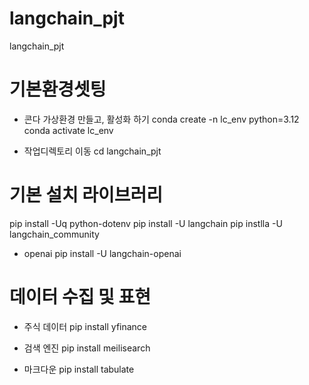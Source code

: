 # langchain_pjt
langchain_pjt

# 기본환경셋팅
- 콘다 가상환경 만들고, 활성화 하기
conda create -n lc_env python=3.12
conda activate lc_env

- 작업디렉토리 이동
cd langchain_pjt

# 기본 설치 라이브러리
pip install -Uq python-dotenv
pip install -U langchain 
pip instlla -U langchain_community

- openai 
pip install -U langchain-openai 

# 데이터 수집 및 표현
- 주식 데이터
pip install yfinance

- 검색 엔진
pip install meilisearch

- 마크다운
pip install tabulate